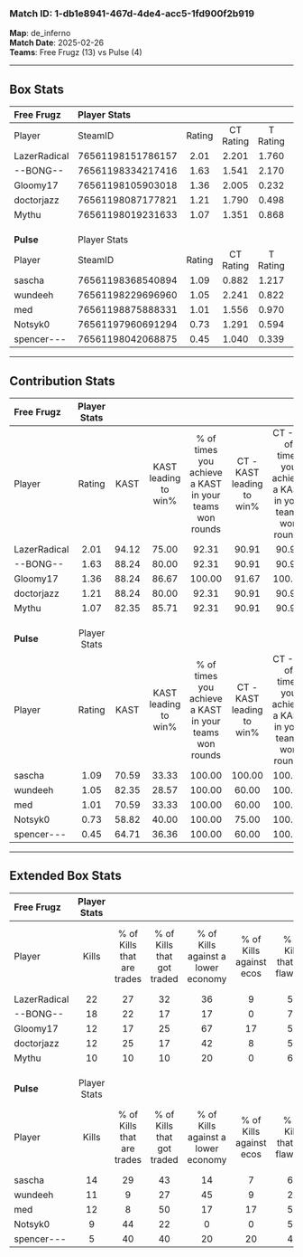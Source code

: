 ### Match ID: 1-db1e8941-467d-4de4-acc5-1fd900f2b919  
**Map**: de_inferno  
**Match Date**: 2025-02-26  
**Teams**: Free Frugz (13) vs Pulse (4)  

---  

## Box Stats  

| **Free Frugz** | Player Stats      |        |           |          |       |       |       |         |        |      |     |
| :- | :- | :-: | :-: | :-: | :-: | :-: | :-: | :-: | :-: | :-: | :-: |
| Player         | SteamID           | Rating | CT Rating | T Rating | KAST  |  ADR  | Kills | Assists | Deaths | K/D  | HS% |
| LazerRadical   | 76561198151786157 |  2.01  |   2.201   |  1.760   | 94.12 | 111.6 |  22   |    6    |   8    | 2.75 | 50  |
| --BONG--       | 76561198334217416 |  1.63  |   1.541   |  2.170   | 88.24 | 96.0  |  18   |    3    |   10   | 1.80 | 44  |
| Gloomy17       | 76561198105903018 |  1.36  |   2.005   |  0.232   | 88.24 | 96.5  |  12   |    8    |   10   | 1.20 | 66  |
| doctorjazz     | 76561198087177821 |  1.21  |   1.790   |  0.498   | 88.24 | 79.1  |  12   |    8    |   13   | 0.92 | 33  |
| Mythu          | 76561198019231633 |  1.07  |   1.351   |  0.868   | 82.35 | 61.1  |  10   |    3    |   10   | 1.00 | 50  |
|                |                   |        |           |          |       |       |       |         |        |      |     |
|                |                   |        |           |          |       |       |       |         |        |      |     |
|                |                   |        |           |          |       |       |       |         |        |      |     |
| **Pulse**      | Player Stats      |        |           |          |       |       |       |         |        |      |     |
| Player         | SteamID           | Rating | CT Rating | T Rating | KAST  |  ADR  | Kills | Assists | Deaths | K/D  | HS% |
| sascha         | 76561198368540894 |  1.09  |   0.882   |  1.217   | 70.59 | 78.5  |  14   |    3    |   15   | 0.93 | 21  |
| wundeeh        | 76561198229696960 |  1.05  |   2.241   |  0.822   | 82.35 | 74.1  |  11   |    5    |   14   | 0.79 | 54  |
| med            | 76561198875888331 |  1.01  |   1.556   |  0.970   | 70.59 | 84.8  |  12   |    4    |   15   | 0.80 | 41  |
| Notsyk0        | 76561197960691294 |  0.73  |   1.291   |  0.594   | 58.82 | 64.9  |   9   |    3    |   14   | 0.64 | 88  |
| spencer---     | 76561198042068875 |  0.45  |   1.040   |  0.339   | 64.71 | 42.2  |   5   |    5    |   16   | 0.31 | 20  |
---  

## Contribution Stats  

| **Free Frugz** | Player Stats |       |                      |                                                        |                           |                                                             |                          |                                                            |
| :- | :-: | :-: | :-: | :-: | :-: | :-: | :-: | :-: |
| Player         |    Rating    | KAST  | KAST leading to win% | % of times you achieve a KAST in your teams won rounds | CT - KAST leading to win% | CT - % of times you achieve a KAST in your teams won rounds | T - KAST leading to win% | T - % of times you achieve a KAST in your teams won rounds |
| LazerRadical   |     2.01     | 94.12 |        75.00         |                         92.31                          |           90.91           |                            90.91                            |          40.00           |                           100.00                           |
| --BONG--       |     1.63     | 88.24 |        80.00         |                         92.31                          |           90.91           |                            90.91                            |          50.00           |                           100.00                           |
| Gloomy17       |     1.36     | 88.24 |        86.67         |                         100.00                         |           91.67           |                           100.00                            |          66.67           |                           100.00                           |
| doctorjazz     |     1.21     | 88.24 |        80.00         |                         92.31                          |           90.91           |                            90.91                            |          50.00           |                           100.00                           |
| Mythu          |     1.07     | 82.35 |        85.71         |                         92.31                          |           90.91           |                            90.91                            |          66.67           |                           100.00                           |
|                |              |       |                      |                                                        |                           |                                                             |                          |                                                            |
|                |              |       |                      |                                                        |                           |                                                             |                          |                                                            |
|                |              |       |                      |                                                        |                           |                                                             |                          |                                                            |
| **Pulse**      | Player Stats |       |                      |                                                        |                           |                                                             |                          |                                                            |
| Player         |    Rating    | KAST  | KAST leading to win% | % of times you achieve a KAST in your teams won rounds | CT - KAST leading to win% | CT - % of times you achieve a KAST in your teams won rounds | T - KAST leading to win% | T - % of times you achieve a KAST in your teams won rounds |
| sascha         |     1.09     | 70.59 |        33.33         |                         100.00                         |          100.00           |                           100.00                            |          11.11           |                           100.00                           |
| wundeeh        |     1.05     | 82.35 |        28.57         |                         100.00                         |           60.00           |                           100.00                            |          11.11           |                           100.00                           |
| med            |     1.01     | 70.59 |        33.33         |                         100.00                         |           60.00           |                           100.00                            |          14.29           |                           100.00                           |
| Notsyk0        |     0.73     | 58.82 |        40.00         |                         100.00                         |           75.00           |                           100.00                            |          16.67           |                           100.00                           |
| spencer---     |     0.45     | 64.71 |        36.36         |                         100.00                         |           60.00           |                           100.00                            |          16.67           |                           100.00                           |
---  

## Extended Box Stats  

| **Free Frugz** | Player Stats |                            |                            |                                    |                         |                              |                                 |        |                             |                                     |                          |                               |                            |
| :- | :-: | :-: | :-: | :-: | :-: | :-: | :-: | :-: | :-: | :-: | :-: | :-: | :-: |
| Player         |    Kills     | % of Kills that are trades | % of Kills that got traded | % of Kills against a lower economy | % of Kills against ecos | % of Kills that are flawless | % of Kills that are close duels | Deaths | % of Deaths that get traded | % of Deaths against a lower economy | % of Deaths against ecos | % of Deaths that are flawless | % of Deaths that are close |
| LazerRadical   |      22      |             27             |             32             |                 36                 |            9            |              59              |                0                |   8    |             25              |                 25                  |            13            |              50               |             13             |
| --BONG--       |      18      |             22             |             17             |                 17                 |            0            |              78              |                0                |   10   |             30              |                 20                  |            0             |              40               |             0              |
| Gloomy17       |      12      |             17             |             25             |                 67                 |           17            |              58              |                8                |   10   |             40              |                 30                  |            10            |              50               |             10             |
| doctorjazz     |      12      |             25             |             17             |                 42                 |            8            |              58              |                8                |   13   |             46              |                 31                  |            0             |              46               |             0              |
| Mythu          |      10      |             10             |             10             |                 20                 |            0            |              60              |               10                |   10   |             40              |                 20                  |            0             |              70               |             10             |
|                |              |                            |                            |                                    |                         |                              |                                 |        |                             |                                     |                          |                               |                            |
|                |              |                            |                            |                                    |                         |                              |                                 |        |                             |                                     |                          |                               |                            |
|                |              |                            |                            |                                    |                         |                              |                                 |        |                             |                                     |                          |                               |                            |
| **Pulse**      | Player Stats |                            |                            |                                    |                         |                              |                                 |        |                             |                                     |                          |                               |                            |
| Player         |    Kills     | % of Kills that are trades | % of Kills that got traded | % of Kills against a lower economy | % of Kills against ecos | % of Kills that are flawless | % of Kills that are close duels | Deaths | % of Deaths that get traded | % of Deaths against a lower economy | % of Deaths against ecos | % of Deaths that are flawless | % of Deaths that are close |
| sascha         |      14      |             29             |             43             |                 14                 |            7            |              64              |                0                |   15   |              7              |                  7                  |            7             |              87               |             0              |
| wundeeh        |      11      |             9              |             27             |                 45                 |            9            |              27              |                9                |   14   |             43              |                  0                  |            0             |              50               |             7              |
| med            |      12      |             8              |             50             |                 17                 |           17            |              58              |                8                |   15   |             27              |                  7                  |            7             |              47               |             13             |
| Notsyk0        |      9       |             44             |             22             |                 0                  |            0            |              56              |               11                |   14   |             14              |                  7                  |            0             |              64               |             0              |
| spencer---     |      5       |             40             |             40             |                 20                 |           20            |              40              |                0                |   16   |             19              |                  6                  |            6             |              69               |             0              |
